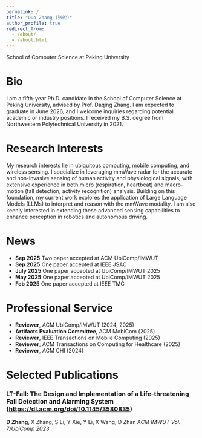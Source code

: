 ```yaml
---
permalink: /
title: "Duo Zhang (张舵)"
author_profile: true
redirect_from: 
  - /about/
  - /about.html
---
```

School of Computer Science at Peking University

# Bio

I am a fifth-year Ph.D. candidate in the School of Computer Science at Peking University, advised by Prof. Daqing Zhang. I am expected to graduate in June 2026, and I welcome inquiries regarding potential academic or industry positions. I received my B.S. degree from Northwestern Polytechnical University in 2021.

# Research Interests
My research interests lie in ubiquitous computing, mobile computing, and wireless sensing. I specialize in leveraging mmWave radar for the accurate and non-invasive sensing of human activity and physiological signals, with extensive experience in both micro (respiration, heartbeat) and macro-motion (fall detection, activity recognition) analysis. Building on this foundation, my current work explores the application of Large Language Models (LLMs) to interpret and reason with the mmWave modality. I am also keenly interested in extending these advanced sensing capabilities to enhance perception in robotics and autonomous driving.

# News
- **Sep 2025** Two paper accepted at ACM UbiComp/IMWUT
- **Sep 2025** One paper accepted at IEEE JSAC
- **July 2025** One paper accepted at UbiComp/IMWUT 2025
- **May 2025** One paper accepted at UbiComp/IMWUT 2025
- **Feb 2025** One paper accepted at IEEE TMC


# Professional Service
- **Reviewer**, ACM UbiComp/IMWUT (2024, 2025)
- **Artifacts Evaluation Committee**, ACM MobiCom (2025)
- **Reviewer**, IEEE Transactions on Mobile Computing (2025)
- **Reviewer**, ACM Transactions on Computing for Healthcare (2025)
- **Reviewer**, ACM CHI (2024)

# Selected Publications
### LT-Fall: The Design and Implementation of a Life-threatening Fall Detection and Alarming System (https://dl.acm.org/doi/10.1145/3580835)
**D Zhang**, X Zhang, S Li, Y Xie, Y Li, X Wang, D Zhan
*ACM IMWUT Vol. 7/UbiComp 2023*

